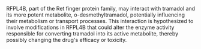 RFPL4B, part of the Ret finger protein family, may interact with tramadol and its more potent metabolite, o-desmethyltramadol, potentially influencing their metabolism or transport processes. This interaction is hypothesized to involve modifications in RFPL4B that could alter the enzyme activity responsible for converting tramadol into its active metabolite, thereby possibly changing the drug's efficacy or toxicity.